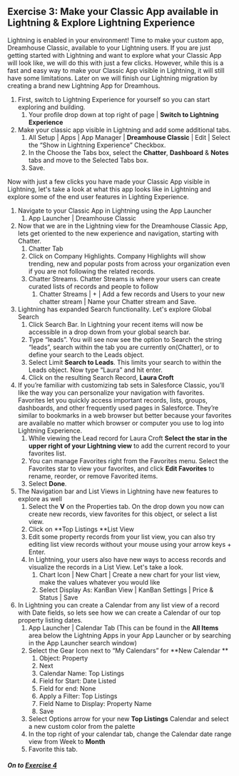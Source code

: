 ## Exercise 3:  Make your Classic App available in Lightning & Explore Lightning Experience


Lightning is enabled in your environment!  Time to make your custom app, Dreamhouse Classic, available to your Lightning users.  If you are just getting started with Lightning and want to explore what your Classic App will look like, we will do this with just a few clicks. However, while this is a fast and easy way to make your Classic App visible in Lightning, it will still have some limitations. Later on we will finish our Lightning migration by creating a brand new Lightning App for Dreamhous. 

1. First, switch to Lightning Experience for yourself so you can start exploring and building.
    1. Your profile drop down at top right of page | **Switch to Lightning Experience**
2. Make your classic app visible in Lightning and add some additional tabs. 
    1. All Setup | Apps | App Manager | **Dreamhouse Classic** | Edit | Select the “Show in Lightning Experience” Checkbox.
    2. In the Choose the Tabs box, select the **Chatter**, **Dashboard** & **Notes** tabs and move to the Selected Tabs box. 
    3. Save.


Now with just a few clicks you have made your Classic App visible in Lightning, let's take a look at what this app looks like in Lightning and explore some of the end user features in Lighting Experience. 

1. Navigate to your Classic App in Lightning using the App Launcher
    1. App Launcher | Dreamhouse Classic 
2. Now that we are in the Lightning view for the Dreamhouse Classic App, lets get oriented to the new experience and navigation, starting with Chatter. 
    1. Chatter Tab
    2. Click on Company Highlights. Company Highlights will show trending, new and popular posts from across your organization even if you are not following the related records. 
    3. Chatter Streams. Chatter Streams is where your users can create curated lists of records and people to follow
        1. Chatter Streams | + | Add a few records and Users to your new chatter stream | Name your Chatter stream and  Save. 
3. Lightning has expanded Search functionality. Let's explore Global Search 
    1. Click Search Bar. In Lightning your recent items will now be accessible in a drop down from your global search bar. 
    2. Type “leads”.  You will see now see the option to Search the string “leads”, search within the tab you are currently on(Chatter), or to define your search to the Leads object. 
    3. Select Limit **Search to Leads**. This limits your search to within the Leads object. Now type “Laura” and hit enter. 
    4. Click on the resulting Search Record, **Laura Croft**
4. If you’re familiar with customizing tab sets in Salesforce Classic, you’ll like the way you can personalize your   navigation with favorites. Favorites let you quickly access important records, lists, groups, dashboards, and other frequently used pages in Salesforce. They’re similar to bookmarks in a web browser but better because your favorites are available no matter which browser or computer you use to log into Lightning Experience.
    1. While viewing the Lead record for Laura Croft **Select the star in the upper right of your Lightning view** to add the current record to your favorites list.
    2. You can manage Favorites right from the Favorites menu. Select the Favorites star to view your favorites, and click **Edit Favorites** to rename, reorder, or remove Favorited items. 
    3. Select **Done**.
5. The Navigation bar and List Views in Lightning have new features to explore as well
    1. Select the **V** on the Properties tab. On the drop down you now can create new records, view favorites for this object, or select a list view. 
    2. Click on **Top Listings **List View
    3. Edit some property records from your list view, you can also try editing list view records without your mouse using your arrow keys + Enter.
    4. In Lightning, your users also have new ways to access records and visualize the records in a List View. Let's take a look. 
        1. Chart Icon | New Chart | Create a new chart for your list view, make the values whatever you would like
        2. Select Display As: KanBan View | KanBan Settings | Price & Status | Save 
6. In Lightning you can create a Calendar from any list view of a record with  Date fields, so lets see how we can create a Calendar of our top property listing dates. 
    1. App Launcher | Calendar Tab (This can be found in the **All Items** area below the Lightning Apps in your App Launcher or by searching in the App Launcher search window)
    2. Select the Gear Icon next to “My Calendars” for **New Calendar **
        1. Object: Property 
        2. Next 
        3. Calendar Name: Top Listings 
        4. Field for Start: Date Listed
        5. Field for end: None
        6. Apply a Filter: Top Listings
        7. Field Name to Display: Property Name
        8. Save
    3. Select Options arrow for your new **Top Listings** Calendar and select a new custom color from the palette 
    4. In the top right of your calendar tab, change the Calendar date range view from Week to  **Month**
    5. Favorite this tab.


##### On to **[Exercise 4](https://github.com/garazi/LightningAdoptionWorkshop/blob/master/docs/Exercise_d4.md)** 
